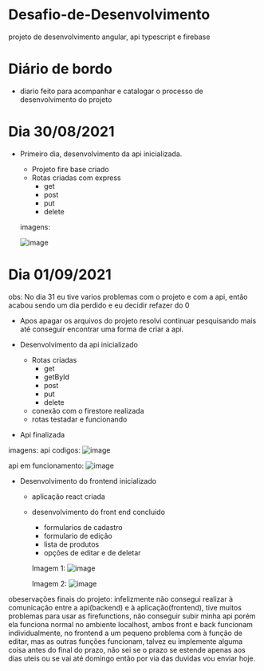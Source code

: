 # Desafio-de-Desenvolvimento
projeto de desenvolvimento angular, api typescript e firebase

# Diário de bordo
- diario feito para acompanhar e catalogar o processo de desenvolvimento do projeto

# Dia 30/08/2021

- Primeiro dia, desenvolvimento da api inicializada.
  - Projeto fire base criado
  - Rotas criadas com express
    - get
    - post
    - put
    - delete

  imagens:
  
  ![image](https://user-images.githubusercontent.com/75328283/131406073-d70271eb-8245-4653-bb3b-ade9a5d79e73.png)
  
# Dia 01/09/2021

obs: No dia 31 eu tive varios problemas com o projeto e com a api, então acabou sendo um dia perdido e eu decidir refazer do 0

- Apos apagar os arquivos do projeto resolvi continuar pesquisando mais até conseguir encontrar uma forma de criar a api.

- Desenvolvimento da api inicializado
  - Rotas criadas
    - get
    - getById
    - post
    - put
    - delete
  - conexão com o firestore realizada
  - rotas testadar e funcionando
- Api finalizada

imagens:
api codigos:
![image](https://user-images.githubusercontent.com/75328283/131720287-d22dbf8d-866e-4fed-bc1d-8b986edcf26e.png)

api em funcionamento:
![image](https://user-images.githubusercontent.com/75328283/131720889-0aad467c-8740-4eb6-8bc9-76a01378fcd2.png)

- Desenvolvimento do frontend inicializado
  - aplicação react criada
  - desenvolvimento do front end concluido
    - formularios de cadastro
    - formulario de edição
    - lista de produtos
    - opções de editar e de deletar
    
    Imagem 1:
    ![image](https://user-images.githubusercontent.com/75328283/132062123-e1f8751e-207e-405e-b596-a4b7a78a7088.png)
    
    Imagem 2:
    ![image](https://user-images.githubusercontent.com/75328283/132062174-1256c726-327f-4faa-b3cf-5b1c9531fc4b.png)

obeservações finais do projeto: infelizmente não consegui realizar à comunicação entre a api(backend) e à aplicação(frontend), tive muitos problemas para usar as firefunctions, não conseguir subir minha api porém ela funciona normal no ambiente localhost, ambos front e back funcionam individualmente, no frontend a um pequeno problema com à função de editar, mas as outras funções funcionam, talvez eu implemente alguma coisa antes do final do prazo, não sei se o prazo se estende apenas aos dias uteis ou se vai até domingo então por via das duvidas vou enviar hoje.


